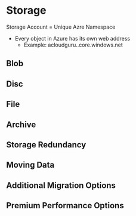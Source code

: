 # Storage
Storage Account = Unique Azre Namespace

- Every object in Azure has its own web address
  - Example: acloudguru.<storage-type>.core.windows.net
  

## Blob

## Disc

## File

## Archive

## Storage Redundancy

## Moving Data

## Additional Migration Options

## Premium Performance Options
